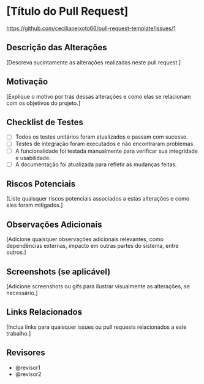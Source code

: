 # [Título do Pull Request]
https://github.com/ceciliapeixoto66/pull-request-template/issues/1

## Descrição das Alterações
[Descreva sucintamente as alterações realizadas neste pull request.]

## Motivação
[Explique o motivo por trás dessas alterações e como elas se relacionam com os objetivos do projeto.]

## Checklist de Testes
- [ ] Todos os testes unitários foram atualizados e passam com sucesso.
- [ ] Testes de integração foram executados e não encontraram problemas.
- [ ] A funcionalidade foi testada manualmente para verificar sua integridade e usabilidade.
- [ ] A documentação foi atualizada para refletir as mudanças feitas.

## Riscos Potenciais
[Liste quaisquer riscos potenciais associados a estas alterações e como eles foram mitigados.]

## Observações Adicionais
[Adicione quaisquer observações adicionais relevantes, como dependências externas, impacto em outras partes do sistema, entre outros.]

## Screenshots (se aplicável)
[Adicione screenshots ou gifs para ilustrar visualmente as alterações, se necessário.]

## Links Relacionados
[Inclua links para quaisquer issues ou pull requests relacionados a este trabalho.]

## Revisores
- @revisor1
- @revisor2
